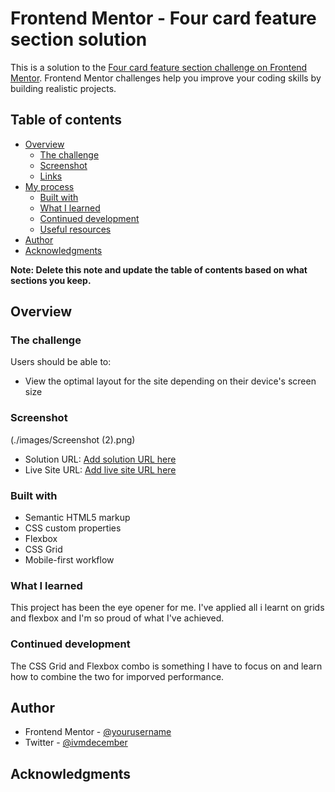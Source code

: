 # Frontend Mentor - Four card feature section solution

This is a solution to the [Four card feature section challenge on Frontend Mentor](https://www.frontendmentor.io/challenges/four-card-feature-section-weK1eFYK). Frontend Mentor challenges help you improve your coding skills by building realistic projects. 

## Table of contents

- [Overview](#overview)
  - [The challenge](#the-challenge)
  - [Screenshot](#screenshot)
  - [Links](#links)
- [My process](#my-process)
  - [Built with](#built-with)
  - [What I learned](#what-i-learned)
  - [Continued development](#continued-development)
  - [Useful resources](#useful-resources)
- [Author](#author)
- [Acknowledgments](#acknowledgments)

**Note: Delete this note and update the table of contents based on what sections you keep.**

## Overview

### The challenge

Users should be able to:

- View the optimal layout for the site depending on their device's screen size

### Screenshot

(./images/Screenshot (2).png)


- Solution URL: [Add solution URL here](https://your-solution-url.com)
- Live Site URL: [Add live site URL here](https://your-live-site-url.com)



### Built with

- Semantic HTML5 markup
- CSS custom properties
- Flexbox
- CSS Grid
- Mobile-first workflow



### What I learned

This project has been the eye opener for me. I've applied all i learnt on grids and flexbox and I'm so proud of what I've achieved.
### Continued development

The CSS Grid and Flexbox combo is something I have to focus on and learn how to combine the two for imporved performance.





## Author


- Frontend Mentor - [@yourusername](https://www.frontendmentor.io/profile/yourusername)
- Twitter - [@ivmdecember](https://www.twitter.com/ivmdecember)


## Acknowledgments

